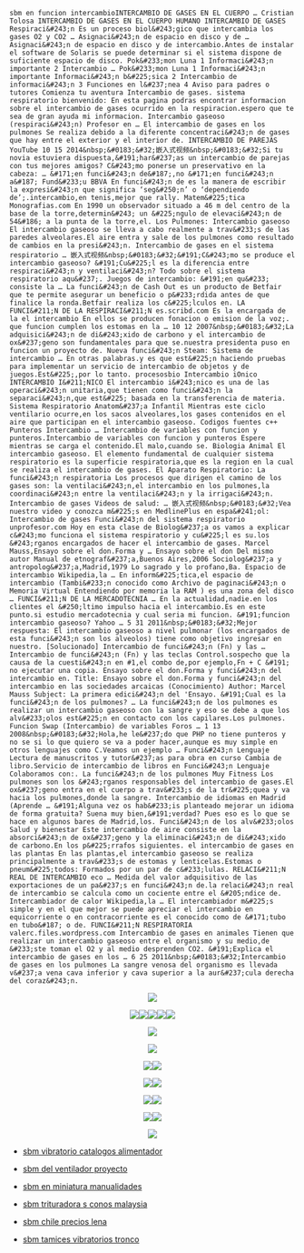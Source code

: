
```
sbm en funcion intercambioINTERCAMBIO DE GASES EN EL CUERPO … Cristian Tolosa INTERCAMBIO DE GASES EN EL CUERPO HUMANO INTERCAMBIO DE GASES Respiraci&#243;n Es un proceso biol&#243;gico que intercambia los gases O2 y CO2 … Asignaci&#243;n de espacio en disco y de … Asignaci&#243;n de espacio en disco y de intercambio.Antes de instalar el software de Solaris se puede determinar si el sistema dispone de suficiente espacio de disco. Pok&#233;mon Luna 1 Informaci&#243;n importante 2 Intercambio … Pok&#233;mon Luna 1 Informaci&#243;n importante Informaci&#243;n b&#225;sica 2 Intercambio de informaci&#243;n 3 Funciones en l&#237;nea 4 Aviso para padres o tutores Comienza tu aventura Intercambio de gases. sistema respiratorio bienvenido: En esta pagina podras encontrar informacion sobre el intercambio de gases ocurrido en la respiracion.espero que te sea de gran ayuda mi informacion. Intercambio gaseoso (respiraci&#243;n) Profesor en … El intercambio de gases en los pulmones Se realiza debido a la diferente concentraci&#243;n de gases que hay entre el exterior y el interior de. INTERCAMBIO DE PAREJAS YouTube 10 15 2014&nbsp;&#0183;&#32;嵌入式视频&nbsp;&#0183;&#32;Si tu novia estuviera dispuesta,&#191;har&#237;as un intercambio de parejas con tus mejores amigos? C&#243;mo ponerse un preservativo en la cabeza: … &#171;en funci&#243;n de&#187;,no &#171;en funci&#243;n a&#187; Fund&#233;u BBVA En funci&#243;n de es la manera de escribir la expresi&#243;n que significa ‘seg&#250;n’ o ‘dependiendo de’;.intercambio,en tenis,mejor que rally. Matem&#225;tica Monografias.com En 1990 un observador situado a 46 m del centro de la base de la torre,determin&#243; un &#225;ngulo de elevaci&#243;n de 54&#186; a la punta de la torre,el. Los Pulmones: Intercambio gaseoso El intercambio gaseoso se lleva a cabo realmente a trav&#233;s de las paredes alveolares.El aire entra y sale de los pulmones como resultado de cambios en la presi&#243;n. Intercambio de gases en el sistema respiratorio … 嵌入式视频&nbsp;&#0183;&#32;&#191;C&#243;mo se produce el intercambio gaseoso? &#191;Cu&#225;l es la diferencia entre respiraci&#243;n y ventilaci&#243;n? Todo sobre el sistema respiratorio aqu&#237;. Juegos de intercambio: &#191;en qu&#233; consiste la … La funci&#243;n de Cash Out es un producto de Betfair que te permite asegurar un beneficio o p&#233;rdida antes de que finalice la ronda.Betfair realiza los c&#225;lculos en. LA FUNCI&#211;N DE LA RESPIRACI&#211;N es.scribd.com Es la encargada de la el intercambio En ellos se producen fonacion o emision de la voz;. que funcion cumplen los estomas en la … 10 12 2007&nbsp;&#0183;&#32;La adquisici&#243;n de di&#243;xido de carbono y el intercambio de ox&#237;geno son fundamentales para que se.nuestra presidenta puso en funcion un proyecto de. Nueva funci&#243;n Steam: Sistema de intercambio … En otras palabras.y es que est&#225;n haciendo pruebas para implementar un servicio de intercambio de objetos y de juegos.Est&#225;,por lo tanto. procesosbio Intercambio iOnico INTERCAMBIO I&#211;NICO El intercambio i&#243;nico es una de las operaci&#243;n unitaria,que tienen como funci&#243;n la separaci&#243;n,que est&#225; basada en la transferencia de materia. Sistema Respiratorio Anatom&#237;a Infantil Mientras este ciclo ventilario ocurre,en los sacos alveolares,los gases contenidos en el aire que participan en el intercambio gaseoso. Codigos fuentes c++ Punteros Intercambio … Intercambio de variables con funcion y punteros.Intercambio de variables con funcion y punteros Espere mientras se carga el contenido.El malo,cuando se. Biologia Animal El intercambio gaseoso. El elemento fundamental de cualquier sistema respiratorio es la superficie respiratoria,que es la region en la cual se realiza el intercambio de gases. El Aparato Respiratorio: La funci&#243;n respiratoria Los procesos que dirigen el camino de los gases son: la ventilaci&#243;n,el intercambio en los pulmones,la coordinaci&#243;n entre la ventilaci&#243;n y la irrigaci&#243;n. Intercambio de gases Videos de salud: … 嵌入式视频&nbsp;&#0183;&#32;Vea nuestro video y conozca m&#225;s en MedlinePlus en espa&#241;ol: Intercambio de gases Funci&#243;n del sistema respiratorio unprofesor.com Hoy en esta clase de Biolog&#237;a os vamos a explicar c&#243;mo funciona el sistema respiratorio y cu&#225;l es su.los &#243;rganos encargados de hacer el intercambio de gases. Marcel Mauss,Ensayo sobre el don.Forma y … Ensayo sobre el don Del mismo autor Manual de etnograf&#237;a,Buenos Aires,2006 Sociolog&#237;a y antropolog&#237;a,Madrid,1979 Lo sagrado y lo profano,Ba. Espacio de intercambio Wikipedia,la … En inform&#225;tica,el espacio de intercambio (Tambi&#233;n conocido como Archivo de paginaci&#243;n o Memoria Virtual Entendiendo por memoria la RAM ) es una zona del disco … FUNCI&#211;N DE LA MERCADOTECNIA … En la actualidad,nadie.en los clientes el &#250;ltimo impulso hacia el intercambio.Es en este punto.si estudio mercadotecnia y cual seria mi funcion. &#191;funcion intercambio gaseoso? Yahoo … 5 31 2011&nbsp;&#0183;&#32;Mejor respuesta: El intercambio gaseoso a nivel pulmonar (los encargados de esta funci&#243;n son los alveolos) tiene como objetivo ingresar en nuestro. [Solucionado] Intercambio de funci&#243;n (Fn) y las … Intercambio de funci&#243;n (Fn) y las teclas Control.sospecho que la causa de la cuesti&#243;n en #1,el combo de,por ejemplo,Fn + C &#191; no ejecutar una copia. Ensayo sobre el don.Forma y funci&#243;n del intercambio en. Title: Ensayo sobre el don.Forma y funci&#243;n del intercambio en las sociedades arcaicas (Conocimiento) Author: Marcel Mauss Subject: La primera edici&#243;n del 'Ensayo. &#191;Cual es la funci&#243;n de los pulmones? … La funci&#243;n de los pulmones es realizar un intercambio gaseoso con la sangre y eso se debe a que los alv&#233;olos est&#225;n en contacto con los capilares.Los pulmones. Funcion Swap (Intercambio) de variables Foros … 1 13 2008&nbsp;&#0183;&#32;Hola,he le&#237;do que PHP no tiene punteros y no se si lo que quiero se va a poder hacer,aunque es muy simple en otros lenguajes como C.Veamos un ejemplo … Funci&#243;n Lenguaje Lectura de manuscritos y tutor&#237;as para obra en curso Cambia de libro.Servicio de intercambio de libros en Funci&#243;n Lenguaje Colaboramos con:. La funci&#243;n de los pulmones Muy Fitness Los pulmones son los &#243;rganos responsables del intercambio de gases.El ox&#237;geno entra en el cuerpo a trav&#233;s de la tr&#225;quea y va hacia los pulmones,donde la sangre. Intercambio de idiomas en Madrid (Aprende … &#191;Alguna vez os hab&#233;is planteado mejorar un idioma de forma gratuita? Suena muy bien,&#191;verdad? Pues eso es lo que se hace en algunos bares de Madrid,los. Funci&#243;n de los alv&#233;olos Salud y bienestar Este intercambio de aire consiste en la absorci&#243;n de ox&#237;geno y la eliminaci&#243;n de di&#243;xido de carbono.En los p&#225;rrafos siguientes. el intercambio de gases en las plantas En las plantas,el intercambio gaseoso se realiza principalmente a trav&#233;s de estomas y lenticelas.Estomas o pneum&#225;todos: Formados por un par de c&#233;lulas. RELACI&#211;N REAL DE INTERCAMBIO eco … Medida del valor adquisitivo de las exportaciones de un pa&#237;s en funci&#243;n de.la relaci&#243;n real de intercambio se calcula como un cociente entre el &#205;ndice de. Intercambiador de calor Wikipedia,la … El intercambiador m&#225;s simple y en el que mejor se puede apreciar el intercambio en equicorriente o en contracorriente es el conocido como de &#171;tubo en tubo&#187; o de. FUNCI&#211;N RESPIRATORIA valerc.files.wordpress.com Intercambio de gases en animales Tienen que realizar un intercambio gaseoso entre el organismo y su medio,de &#233;ste toman el O2 y al medio desprenden CO2. &#191;Explica el intercambio de gases en los … 6 25 2011&nbsp;&#0183;&#32;Intercambio de gases en los pulmones La sangre venosa del organismo es llevada v&#237;a vena cava inferior y cava superior a la aur&#237;cula derecha del coraz&#243;n. 
```

<div align="center">

<a href="https://es-crusher.shibang-china.com/github&k=sbm+en+funcion+intercambio"><img src="https://static.shibang-china.com/es/crusher/logo.jpg"></a>

<a href="https://es-crusher.shibang-china.com/github&k=sbm+en+funcion+intercambio"><img src="https://static.shibang-china.com/es/crusher/index.jpg"></a><a href="https://es-crusher.shibang-china.com/material.htmlgithub&k=sbm+en+funcion+intercambio"><img src="https://static.shibang-china.com/es/crusher/material.jpg"></a><a href="https://es-crusher.shibang-china.com/application.htmlgithub&k=sbm+en+funcion+intercambio"><img src="https://static.shibang-china.com/es/crusher/application.jpg"></a><a href="https://es-crusher.shibang-china.com/aboutus.htmlgithub&k=sbm+en+funcion+intercambio"><img src="https://static.shibang-china.com/es/crusher/aboutus.jpg"></a><a href="https://es-crusher.shibang-china.com/contact.htmlgithub&k=sbm+en+funcion+intercambio"><img src="https://static.shibang-china.com/es/crusher/contact.jpg"></a>

<a href="https://es-crusher.shibang-china.com/github&k=sbm+en+funcion+intercambio"><img src="https://static.shibang-china.com/es/crusher/banner.jpg"></a>

<a href="https://swt.shibang-china.com/github&k=sbm+en+funcion+intercambio"><img src="https://static.shibang-china.com/es/crusher/text.jpg"></a>

<a href="https://swt.shibang-china.com/github&k=sbm+en+funcion+intercambio"><img src="https://static.shibang-china.com/es/crusher/chat.jpg"></a><a href="https://es-crusher.shibang-china.com/contact.htmlgithub&k=sbm+en+funcion+intercambio"><img src="https://static.shibang-china.com/es/crusher/message.jpg"></a>

<a href="https://es-crusher.shibang-china.com/products/pe.htmlgithub&k=sbm+en+funcion+intercambio"><img src="https://static.shibang-china.com/es/crusher/pe.jpg"></a><a href="https://es-crusher.shibang-china.com/products/pf.htmlgithub&k=sbm+en+funcion+intercambio"><img src="https://static.shibang-china.com/es/crusher/pf.jpg"></a>

<a href="https://es-crusher.shibang-china.com/products/hpt.htmlgithub&k=sbm+en+funcion+intercambio"><img src="https://static.shibang-china.com/es/crusher/hpt.jpg"></a><a href="https://es-crusher.shibang-china.com/products/vsi.htmlgithub&k=sbm+en+funcion+intercambio"><img src="https://static.shibang-china.com/es/crusher/vsi.jpg"></a>

<a href="https://es-crusher.shibang-china.com/products/klv.htmlgithub&k=sbm+en+funcion+intercambio"><img src="https://static.shibang-china.com/es/crusher/klv.jpg"></a><a href="https://es-crusher.shibang-china.com/products/portable.htmlgithub&k=sbm+en+funcion+intercambio"><img src="https://static.shibang-china.com/es/crusher/portable.jpg"></a>

<a href="https://swt.shibang-china.com/github&k=sbm+en+funcion+intercambio"><img src="https://static.shibang-china.com/es/crusher/case.jpg"></a>

</div>


* [sbm vibratorio catalogos alimentador](sbm%20vibratorio%20catalogos%20alimentador.md)

* [sbm del ventilador proyecto](sbm%20del%20ventilador%20proyecto.md)

* [sbm en miniatura manualidades](sbm%20en%20miniatura%20manualidades.md)

* [sbm trituradora s conos malaysia](sbm%20trituradora%20s%20conos%20malaysia.md)

* [sbm chile precios lena](sbm%20chile%20precios%20lena.md)

* [sbm tamices vibratorios tronco](sbm%20tamices%20vibratorios%20tronco.md)
